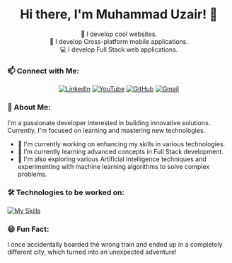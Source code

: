 <div align="center">
  <h1>Hi there, I'm Muhammad Uzair! 👋</h1>

  🌟 I develop cool websites.<br>
  🚀 I develop Cross-platform mobile applications.<br>
  💻 I develop Full Stack web applications.
</div>

### 📫 Connect with Me:
<div align="center">

[![LinkedIn](https://img.shields.io/badge/LinkedIn-Connect-blue)](https://www.linkedin.com/in/muhammad-uzair-858753259/)
[![YouTube](https://img.shields.io/badge/YouTube-Subscribe-red)](https://www.youtube.com/@CodeCraftingwithUzair)
[![GitHub](https://img.shields.io/badge/GitHub-Follow-blue)](https://github.com/mu2602659)
[![Gmail](https://img.shields.io/badge/Gmail-Contact-red)](mailto:mu2602659@gmail.com)
</div>

### 🌟 About Me:

I'm a passionate developer interested in building innovative solutions. Currently, I'm focused on learning and mastering new technologies.

- 🔭 I'm currently working on enhancing my skills in various technologies.
- 🌱 I’m currently learning advanced concepts in Full Stack development.
- 🧠 I'm also exploring various Artificial Intelligence techniques and experimenting with machine learning algorithms to solve complex problems.

### 🛠️ Technologies to be worked on:

[![My Skills](https://skillicons.dev/icons?i=html,css,js,react,nodejs,express,mongodb,firebase,python,django,cpp,java,kotlin,bootstrap)](https://skillicons.dev)

### 😄 Fun Fact:

I once accidentally boarded the wrong train and ended up in a completely different city, which turned into an unexpected adventure!

<!---
mu2602659/mu2602659 is a ✨ special ✨ repository because its `README.md` (this file) appears on your GitHub profile.
You can click the Preview link to take a look at your changes.
--->
